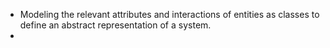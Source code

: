 - Modeling the relevant attributes and interactions of entities as classes to define an abstract representation of a system.
- 
